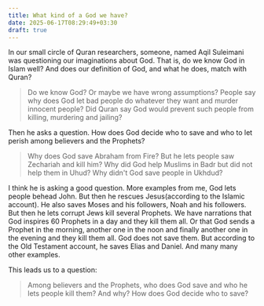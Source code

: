 ```yaml
---
title: What kind of a God we have?
date: 2025-06-17T08:29:49+03:30
draft: true
---
```


In our small circle of Quran researchers, someone, named Aqil Suleimani was questioning our imaginations about God. That is, do we know God in Islam well? And does our definition of God, and what he does, match with Quran?

> Do we know God? Or maybe we have wrong assumptions? People say why does God let bad people do whatever they want and murder innocent people? Did Quran say God would prevent such people from killing, murdering and jailing?

Then he asks a question. How does God decide who to save and who to let perish among believers and the Prophets?

> Why does God save Abraham from Fire? But he lets people saw Zechariah and kill him? Why did God help Muslims in Badr but did not help them in Uhud? Why didn't God save people in Ukhdud?

I think he is asking a good question. More examples from me, God lets people behead John. But then he rescues Jesus(according to the Islamic account). He also saves Moses and his followers, Noah and his followers. But then he lets corrupt Jews kill several Prophets. We have narrations that God inspires 60 Prophets in a day and they kill them all. Or that God sends a Prophet in the morning, another one in the noon and finally another one in the evening and they kill them all. God does not save them. But according to the Old Testament account, he saves Elias and Daniel. And many many other examples.

This leads us to a question:

> Among believers and the Prophets, who does God save and who he lets people kill them? And why? How does God decide who to save?